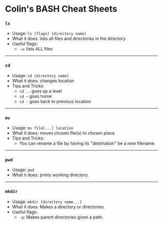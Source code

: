 # Colin's BASH Cheat Sheets

### `ls`

* Usage: `ls [flags] [directory name]`
* What it does: lists all files and directories in the directory
* Useful flags:
    * `-a`: lists ALL files

---
### `cd`

* Usage: `cd [directory name]`
* What it does: changes location
* Tips and Tricks:
    * `cd ..` goes up a level
    * `cd ~` goes home
    * `cd -` goes back to previous location

---

### `mv`

* Usage: `mv file[...] location`
* What it does: moves chosen file(s) to chosen place
* Tips and Tricks:
    * You can rename a file by having its "destination" be a new filename.

---

### `pwd`

* Usage: `pwd`
* What it does: prints working directory.

---

### `mkdir`

* Usage: `mkdir [directory name...]`
* What it does: Makes a directory or directories.
* Useful flags:
  * `-p`: Makes parent directories given a path.